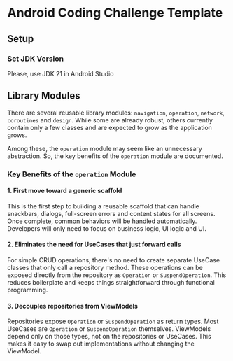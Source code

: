 # Android Coding Challenge Template

## Setup

###  Set JDK Version

Please, use JDK 21 in Android Studio

## Library Modules

There are several reusable library modules: `navigation`, `operation`, `network`, `coroutines` and `design`. While some are already robust, others currently contain only a few classes and are expected to grow as the application grows.

Among these, the `operation` module may seem like an unnecessary abstraction. So, the key benefits of the `operation` module are documented.

### Key Benefits of the `operation` Module

#### 1. First move toward a generic scaffold

This is the first step to building a reusable scaffold that can handle snackbars, dialogs, full-screen errors and content states for all screens. Once complete, common behaviors will be handled automatically. Developers will only need to focus on business logic, UI logic and UI.

#### 2. Eliminates the need for UseCases that just forward calls

For simple CRUD operations, there's no need to create separate UseCase classes that only call a repository method. These operations can be exposed directly from the repository as `Operation` or `SuspendOperation`. This reduces boilerplate and keeps things straightforward through functional programming.

#### 3. Decouples repositories from ViewModels

Repositories expose `Operation` or `SuspendOperation` as return types. Most UseCases are `Operation` or `SuspendOperation` themselves. ViewModels depend only on those types, not on the repositories or UseCases. This makes it easy to swap out implementations without changing the ViewModel.
